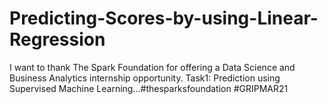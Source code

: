 # Predicting-Scores-by-using-Linear-Regression
I want to thank The Spark Foundation for offering a Data Science and Business Analytics internship opportunity. Task1: Prediction using Supervised Machine Learning...#thesparksfoundation #GRIPMAR21
